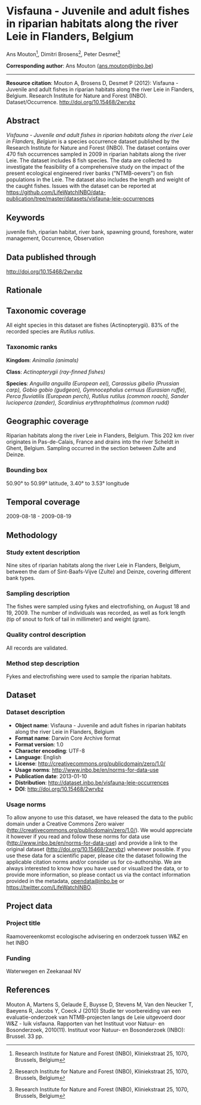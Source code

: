 # Visfauna - Juvenile and adult fishes in riparian habitats along the river Leie in Flanders, Belgium

Ans Mouton[^1], Dimitri Brosens[^1], Peter Desmet[^1]

[^1]: Research Institute for Nature and Forest (INBO), Kliniekstraat 25, 1070, Brussels, Belgium

**Corresponding author**: Ans Mouton (<ans.mouton@inbo.be>)

---

**Resource citation**: Mouton A, Brosens D, Desmet P (2012): Visfauna - Juvenile and adult fishes in riparian habitats along the river Leie in Flanders, Belgium. Research Institute for Nature and Forest (INBO). Dataset/Occurrence. <http://doi.org/10.15468/2wrvbz>

## Abstract

*Visfauna - Juvenile and adult fishes in riparian habitats along the river Leie in Flanders, Belgium* is a species occurrence dataset published by the Research Institute for Nature and Forest (INBO). The dataset contains over 470 fish occurrences sampled in 2009 in riparian habitats along the river Leie. The dataset includes 8 fish species. The data are collected to investigate the feasibility of a comprehensive study on the impact of the present ecological engineered river banks ("NTMB-oevers") on fish populations in the Leie. The dataset also includes the length and weight of the caught fishes. Issues with the dataset can be reported at <https://github.com/LifeWatchINBO/data-publication/tree/master/datasets/visfauna-leie-occurrences>

## Keywords

juvenile fish, riparian habitat, river bank, spawning ground, foreshore, water management, Occurrence, Observation

## Data published through

<http://doi.org/10.15468/2wrvbz>

## Rationale

## Taxonomic coverage

All eight species in this dataset are fishes (Actinopterygii). 83% of the recorded species are *Rutilus rutilus*.

### Taxonomic ranks

**Kingdom**: *Animalia (animals)*

**Class**: *Actinopterygii (ray-finned fishes)*

**Species**: *Anguilla anguilla (European eel), Carassius gibelio (Prussian carp), Gobio gobio (gudgeon), Gymnocephalus cernuus (Eurasian ruffe), Perca fluviatilis (European perch), Rutilus rutilus (common roach), Sander lucioperca (zander), Scardinius erythrophthalmus (common rudd)*

## Geographic coverage

Riparian habitats along the river Leie in Flanders, Belgium. This 202 km river originates in Pas-de-Calais, France and drains into the river Scheldt in Ghent, Belgium. Sampling occurred in the section between Zulte and Deinze.

### Bounding box

50.90° to 50.99° latitude, 3.40° to 3.53° longitude

## Temporal coverage

2009-08-18 - 2009-08-19

## Methodology

### Study extent description

Nine sites of riparian habitats along the river Leie in Flanders, Belgium, between the dam of Sint-Baafs-Vijve (Zulte) and Deinze, covering different bank types.

### Sampling description

The fishes were sampled using fykes and electrofishing, on August 18 and 19, 2009. The number of individuals was recorded, as well as fork length (tip of snout to fork of tail in millimeter) and weight (gram).

### Quality control description

All records are validated.

### Method step description

Fykes and electrofishing were used to sample the riparian habitats.

## Dataset

### Dataset description

* **Object name**: Visfauna - Juvenile and adult fishes in riparian habitats along the river Leie in Flanders, Belgium
* **Format name**: Darwin Core Archive format
* **Format version**: 1.0
* **Character encoding**: UTF-8
* **Language**: English
* **License**: <http://creativecommons.org/publicdomain/zero/1.0/>
* **Usage norms**: <http://www.inbo.be/en/norms-for-data-use>
* **Publication date**: 2013-01-10
* **Distribution**: <http://dataset.inbo.be/visfauna-leie-occurrences>
* **DOI**: <http://doi.org/10.15468/2wrvbz>

### Usage norms

To allow anyone to use this dataset, we have released the data to the public domain under a Creative Commons Zero waiver (<http://creativecommons.org/publicdomain/zero/1.0/>). We would appreciate it however if you read and follow these norms for data use (<http://www.inbo.be/en/norms-for-data-use>) and provide a link to the original dataset (<http://doi.org/10.15468/2wrvbz>) whenever possible. If you use these data for a scientific paper, please cite the dataset following the applicable citation norms and/or consider us for co-authorship. We are always interested to know how you have used or visualized the data, or to provide more information, so please contact us via the contact information provided in the metadata, <opendata@inbo.be> or <https://twitter.com/LifeWatchINBO>.

## Project data

### Project title

Raamovereenkomst ecologische advisering en onderzoek tussen W&Z en het INBO

### Funding

Waterwegen en Zeekanaal NV

## References

Mouton A, Martens S, Gelaude E, Buysse D, Stevens M, Van den Neucker T, Baeyens R, Jacobs Y, Coeck J (2010) Studie ter voorbereiding van een evaluatie-onderzoek van NTMB-projecten langs de Leie uitgevoerd door W&Z - luik visfauna. Rapporten van het Instituut voor Natuur- en Bosonderzoek, 2010(11). Instituut voor Natuur- en Bosonderzoek (INBO): Brussel. 33 pp.
